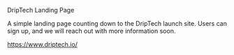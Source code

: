 DripTech Landing Page

A simple landing page counting down to the DripTech launch site. Users can sign up, and we will reach out with more information soon.

https://www.driptech.io/
